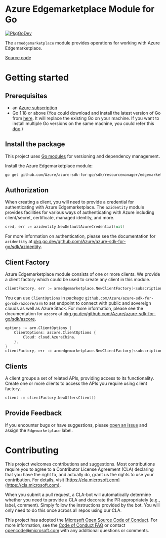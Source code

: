 # Azure Edgemarketplace Module for Go

[![PkgGoDev](https://pkg.go.dev/badge/github.com/Azure/azure-sdk-for-go/sdk/resourcemanager/edgemarketplace/armedgemarketplace)](https://pkg.go.dev/github.com/Azure/azure-sdk-for-go/sdk/resourcemanager/edgemarketplace/armedgemarketplace)

The `armedgemarketplace` module provides operations for working with Azure Edgemarketplace.

[Source code](https://github.com/Azure/azure-sdk-for-go/tree/main/sdk/resourcemanager/edgemarketplace/armedgemarketplace)

# Getting started

## Prerequisites

- an [Azure subscription](https://azure.microsoft.com/free/)
- Go 1.18 or above (You could download and install the latest version of Go from [here](https://go.dev/doc/install). It will replace the existing Go on your machine. If you want to install multiple Go versions on the same machine, you could refer this [doc](https://go.dev/doc/manage-install).)

## Install the package

This project uses [Go modules](https://github.com/golang/go/wiki/Modules) for versioning and dependency management.

Install the Azure Edgemarketplace module:

```sh
go get github.com/Azure/azure-sdk-for-go/sdk/resourcemanager/edgemarketplace/armedgemarketplace
```

## Authorization

When creating a client, you will need to provide a credential for authenticating with Azure Edgemarketplace.  The `azidentity` module provides facilities for various ways of authenticating with Azure including client/secret, certificate, managed identity, and more.

```go
cred, err := azidentity.NewDefaultAzureCredential(nil)
```

For more information on authentication, please see the documentation for `azidentity` at [pkg.go.dev/github.com/Azure/azure-sdk-for-go/sdk/azidentity](https://pkg.go.dev/github.com/Azure/azure-sdk-for-go/sdk/azidentity).

## Client Factory

Azure Edgemarketplace module consists of one or more clients. We provide a client factory which could be used to create any client in this module.

```go
clientFactory, err := armedgemarketplace.NewClientFactory(<subscription ID>, cred, nil)
```

You can use `ClientOptions` in package `github.com/Azure/azure-sdk-for-go/sdk/azcore/arm` to set endpoint to connect with public and sovereign clouds as well as Azure Stack. For more information, please see the documentation for `azcore` at [pkg.go.dev/github.com/Azure/azure-sdk-for-go/sdk/azcore](https://pkg.go.dev/github.com/Azure/azure-sdk-for-go/sdk/azcore).

```go
options := arm.ClientOptions {
    ClientOptions: azcore.ClientOptions {
        Cloud: cloud.AzureChina,
    },
}
clientFactory, err := armedgemarketplace.NewClientFactory(<subscription ID>, cred, &options)
```

## Clients

A client groups a set of related APIs, providing access to its functionality.  Create one or more clients to access the APIs you require using client factory.

```go
client := clientFactory.NewOffersClient()
```

## Provide Feedback

If you encounter bugs or have suggestions, please
[open an issue](https://github.com/Azure/azure-sdk-for-go/issues) and assign the `Edgemarketplace` label.

# Contributing

This project welcomes contributions and suggestions. Most contributions require
you to agree to a Contributor License Agreement (CLA) declaring that you have
the right to, and actually do, grant us the rights to use your contribution.
For details, visit [https://cla.microsoft.com](https://cla.microsoft.com).

When you submit a pull request, a CLA-bot will automatically determine whether
you need to provide a CLA and decorate the PR appropriately (e.g., label,
comment). Simply follow the instructions provided by the bot. You will only
need to do this once across all repos using our CLA.

This project has adopted the
[Microsoft Open Source Code of Conduct](https://opensource.microsoft.com/codeofconduct/).
For more information, see the
[Code of Conduct FAQ](https://opensource.microsoft.com/codeofconduct/faq/)
or contact [opencode@microsoft.com](mailto:opencode@microsoft.com) with any
additional questions or comments.